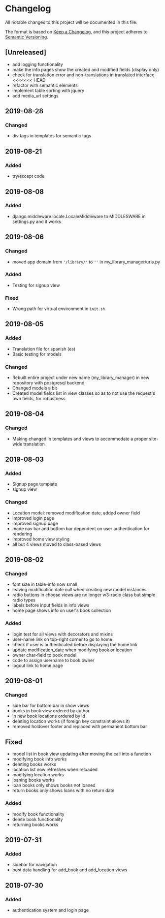 # Changelog
All notable changes to this project will be documented in this file.

The format is based on [Keep a Changelog](https://keepachangelog.com/en/1.0.0/),
and this project adheres to [Semantic Versioning](https://semver.org/spec/v2.0.0.html).

## [Unreleased]
- add logging functionality
- make the info pages show the created and modified fields (display only)
- check for translation error and non-translations in translated interface
<<<<<<< HEAD
- refactor with semantic elements
- implement table sorting with jquery
- add media_url settings

## 2019-08-28
### Changed
- div tags in templates for semantic tags

## 2019-08-21
### Added
- try/except code

## 2019-08-08
### Added
- django.middleware.locale.LocaleMiddleware to MIDDLESWARE in settings.py and it works

## 2019-08-06
### Changed
- moved app domain from `'/library/'` to `''` in my_library_manager/urls.py

### Added 
- Testing for signup view

### Fixed
- Wrong path for virtual environment in `init.sh`

## 2019-08-05
### Added
- Translation file for spanish (es)
- Basic testing for models

### Changed
- Rebuilt entire project under new name (my_library_manager) in new repository with postgresql backend
- Changed models a bit
- Created model fields list in view classes so as to not use the request's own fields, for robustness

## 2019-08-04
### Changed
- Making changed in templates and views to accommodate a proper site-wide translation


## 2019-08-03
### Added
- Signup page template
- signup view

### Changed
- Location model: removed modification date, added owner field
- improved login page
- improved signup page
- made nav bar and bottom bar dependent on user authentication for rendering
- improved home view styling
- all but 4 views moved to class-based views


## 2019-08-02 
### Changed
- font size in table-info now small
- leaving modification date null when creating new model instances
- radio buttons in choose views are no longer w3-radio class but simple radio types
- labels before input fields in info views
- home page shows info on user's book collection

### Added
- login test for all views with decorators and mixins
- user-name link on top-right corner to go to home
- check if user is authenticated before displaying the home link
- update modification_date when modifying book or location
- owner char-field to book model
- code to assign username to book.owner
- logout link to home page


## 2019-08-01
### Changed
- side bar for bottom bar in show views
- books in book view ordered by author
- in new book locations ordered by id
- deleting location works (if foreign key constraint allows it)
- removed holdover footer and replaced with permanent bottom bar

## Fixed
- model list in book view updating after moving the call into a function
- modifying book info works
- deleting books works
- location list now refreshes when reloaded
- modifying location works
- loaning books works
- loan books only shows books not loaned
- return books only shows loans with no return date

### Added
- modify book functionality
- delete book functionality
- returning books works


## 2019-07-31
### Added
- sidebar for navigation
- post data handling for add_book and add_location views


## 2019-07-30
### Added
- authentication system and login page